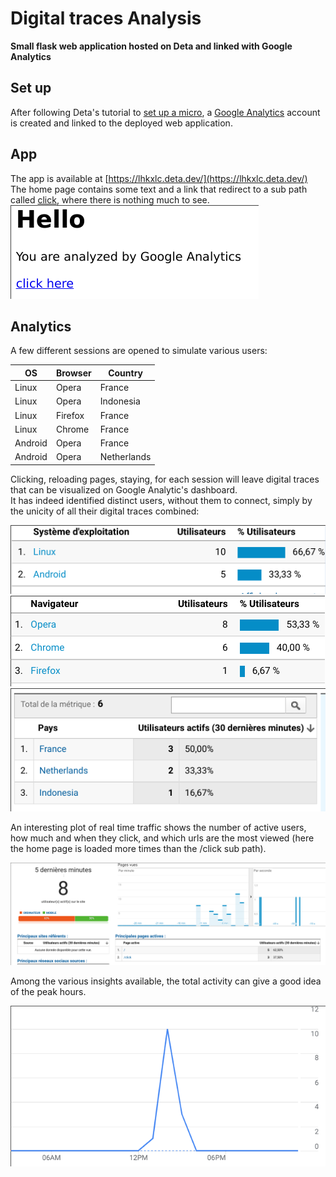 # Digital traces Analysis
**Small flask web application hosted on Deta and linked with Google Analytics**

## Set up
After following Deta's tutorial to [set up a micro](https://docs.deta.sh/docs/micros/getting_started), a [Google Analytics](https://analytics.google.com/analytics/web/) account is created and linked to the deployed web application.  

## App
The app is available at [https://lhkxlc.deta.dev/](https://lhkxlc.deta.dev/)   
The home page contains some text and a link that redirect to a sub path called [click](https://lhkxlc.deta.dev/click), where there is nothing much to see.  
![home](images/home.png)

## Analytics
A few different sessions are opened to simulate various users:

| OS      | Browser | Country     |  
|---------|---------|-------------|  
| Linux   | Opera   | France      |  
| Linux   | Opera   | Indonesia   |  
| Linux   | Firefox | France      |  
| Linux   | Chrome  | France      |  
| Android | Opera   | France      |  
| Android | Opera   | Netherlands |  

Clicking, reloading pages, staying, for each session will leave digital traces that can be visualized on Google Analytic's dashboard.  
It has indeed identified distinct users, without them to connect, simply by the unicity of all their digital traces combined:  

![os](images/os.png)
![browser](images/browser.png)
![countries](images/countries.png)

An interesting plot of real time traffic shows the number of active users, how much and when they click, and which urls are the most viewed (here the home page is loaded more times than the /click sub path).  

![](images/real-time.png)

Among the various insights available, the total activity can give a good idea of the peak hours.  

![](images/total-activity.png)

